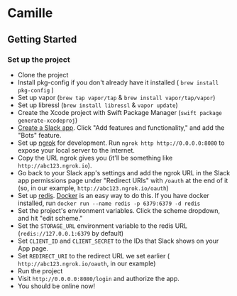 # Camille

## Getting Started

### Set up the project

- Clone the project
- Install pkg-config if you don't already have it installed ( `brew install pkg-config` )
- Set up vapor (`brew tap vapor/tap` & `brew install vapor/tap/vapor`)
- Set up libressl (`brew install libressl` & `vapor update`)
- Create the Xcode project with Swift Package Manager (`swift package generate-xcodeproj`)
-  [Create a Slack app](https://api.slack.com/apps). Click "Add features and functionality," and add the "Bots" feature.
- Set up [ngrok](https://ngrok.com) for development. Run `ngrok http http://0.0.0.0:8080` to expose your local server to the internet.
- Copy the URL ngrok gives you (it'll be something like `http://abc123.ngrok.io`). 
- Go back to your Slack app's settings and add the ngrok URL in the Slack app permissions page under "Redirect URIs" with `/oauth` at the end of it (so, in our example, `http://abc123.ngrok.io/oauth`)
- Set up [redis](https://redis.io). [Docker](https://docs.docker.com/docker-for-mac/install/) is an easy way to do this. If you have docker installed, run `docker run --name redis -p 6379:6379 -d redis`
- Set the project's environment variables. Click the scheme dropdown, and hit "edit scheme."
- Set the `STORAGE_URL` environment variable to the redis URL (`redis://127.0.0.1:6379` by default)
- Set `CLIENT_ID` and `CLIENT_SECRET` to the IDs that Slack shows on your App page.
- Set `REDIRECT_URI` to the redirect URL we set earlier ( `http://abc123.ngrok.io/oauth`, in our example)
- Run the project
- Visit `http://0.0.0.0:8080/login` and authorize the app.
- You should be online now!
